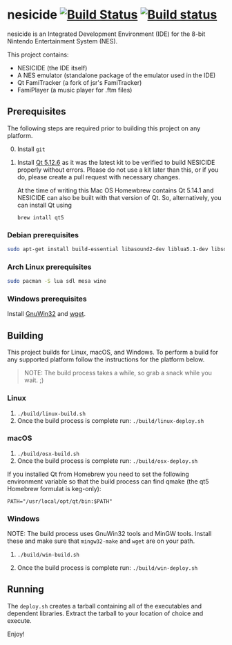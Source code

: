 # nesicide [![Build Status](https://travis-ci.org/christopherpow/nesicide.svg?branch=master)](https://travis-ci.org/christopherpow/nesicide) [![Build status](https://ci.appveyor.com/api/projects/status/284fj1df8dur76g5?svg=true)](https://ci.appveyor.com/project/christopherpow/nesicide)

nesicide is an Integrated Development Environment (IDE) for the 8-bit Nintendo Entertainment System (NES).

This project contains:

* NESICIDE (the IDE itself)
* A NES emulator (standalone package of the emulator used in the IDE)
* Qt FamiTracker (a fork of jsr's FamiTracker)
* FamiPlayer (a music player for .ftm files)

## Prerequisites

The following steps are required prior to building this project on any platform.

0. Install `git`
1. Install [Qt 5.12.6](http://download.qt.io/archive/qt/5.12/5.12.6/) as it was the latest kit to be verified to build NESICIDE properly without errors. Please do not use a kit later than this, or if you do, please create a pull request with necessary changes.

   At the time of writing this Mac OS Homewbrew contains Qt 5.14.1 and NESICIDE can also be built with that version of Qt. So, alternatively, you can install Qt using

   ```
   brew intall qt5
   ```

### Debian prerequisites

```sh
sudo apt-get install build-essential libasound2-dev liblua5.1-dev libsdl1.2-dev libgl1-mesa-dev wine-dev
```

### Arch Linux prerequisites

```sh
sudo pacman -S lua sdl mesa wine
```

### Windows prerequisites

Install [GnuWin32](https://sourceforge.net/projects/getgnuwin32/) and [wget](http://gnuwin32.sourceforge.net/packages/wget.htm).

## Building

This project builds for Linux, macOS, and Windows. To perform a build for any supported platform follow the instructions for the platform below.

> NOTE: The build process takes a while, so grab a snack while you wait. ;)

### Linux

1. `./build/linux-build.sh`
2. Once the build process is complete run: `./build/linux-deploy.sh`

### macOS

1. `./build/osx-build.sh`
2. Once the build process is complete run: `./build/osx-deploy.sh`

If you installed Qt from Homebrew you need to set the following environment variable so that the build process can find qmake (the qt5 Homebrew formulat is keg-only):

```
PATH="/usr/local/opt/qt/bin:$PATH"
```

### Windows

NOTE: The build process uses GnuWin32 tools and MinGW tools. Install these and make sure that `mingw32-make` and `wget` are on your path.

1. `./build/win-build.sh`

2. Once the build process is complete run: `./build/win-deploy.sh`

## Running

The `deploy.sh` creates a tarball containing all of the executables and dependent libraries. Extract the tarball to your location of choice and execute.

Enjoy!
